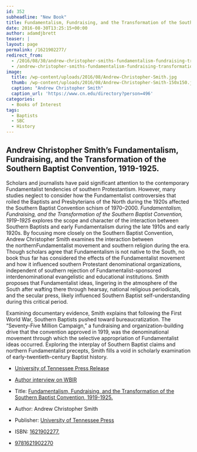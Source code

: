 ```yaml
---
id: 352
subheadline: "New Book"
title: Fundamentalism, Fundraising, and the Transformation of the Southern Baptist Convention.
date: 2016-08-30T13:25:15+00:00
author: adamdjbrett
teaser: |
layout: page
permalink: /1621902277/
redirect_from:
  - /2016/08/30/andrew-christopher-smiths-fundamentalism-fundraising-transformation-southern-baptist-convention-1919-1925/
  - /andrew-christopher-smiths-fundamentalism-fundraising-transformation-southern-baptist-convention-1919-1925/
image:
  title: /wp-content/uploads/2016/08/Andrew-Christopher-Smith.jpg
  thumb: /wp-content/uploads/2016/08/Andrew-Christopher-Smith-150x150.jpg
  caption: "Andrew Christopher Smith"
  caption_url: 'https://www.cn.edu/directory?person=496'
categories:
  - Books of Interest
tags:
  - Baptists
  - SBC
  - History
---
```

## Andrew Christopher Smith&#8217;s Fundamentalism, Fundraising, and the Transformation of the Southern Baptist Convention, 1919-1925.

<!--more-->

Scholars and journalists have paid significant attention to the contemporary Fundamentalist tendencies of southern Protestantism. However, many studies neglect to consider how the Fundamentalist controversies that roiled the Baptists and Presbyterians of the North during the 1920s affected the Southern Baptist Convention schism of 1970–2000. _Fundamentalism, Fundraising, and the Transformation of the Southern Baptist Convention, 1919–1925_ explores the scope and character of the interaction between Southern Baptists and early Fundamentalism during the late 1910s and early 1920s. By focusing more closely on the Southern Baptist Convention, Andrew Christopher Smith examines the interaction between the northernFundamentalist movement and southern religion during the era. Though scholars agree that Fundamentalism is not native to the South, no book thus far has considered the effects of the Fundamentalist movement and how it influenced southern Protestant denominational organizations, independent of southern rejection of Fundamentalist-sponsored interdenominational evangelistic and educational institutions. Smith proposes that Fundamentalist ideas, lingering in the atmosphere of the South after wafting there through hearsay, national religious periodicals, and the secular press, likely influenced Southern Baptist self-understanding during this critical period.

Examining documentary evidence, Smith explains that following the First World War, Southern Baptists pushed toward bureaucratization. The “Seventy-Five Million Campaign,” a fundraising and organization-building drive that the convention approved in 1919, was the denominational movement through which the selective appropriation of Fundamentalist ideas occurred. Exploring the interplay of Southern Baptist claims and northern Fundamentalist precepts, Smith fills a void in scholarly examination of early-twentieth-century Baptist history.
- [University of Tennessee Press Release](http://utpress.org/title/fundamentalism-fundraising-and-the-transformation-of-the-southern-baptist-convention-1919-1925/)

- [Author interview on WBIR](http://www.wbir.com/life/faith/forgotten-pieces-of-southern-baptist-history/279772397)

- Title: [Fundamentalism, Fundraising, and the Transformation of the Southern Baptist Convention, 1919-1925.](http://utpress.org/title/fundamentalism-fundraising-and-the-transformation-of-the-southern-baptist-convention-1919-1925/)  
- Author: Andrew Christopher Smith  
- Publisher: [University of Tennessee Press](http://utpress.org/title/fundamentalism-fundraising-and-the-transformation-of-the-southern-baptist-convention-1919-1925/)  
- ISBN: [1621902277](https://www.amazon.com/Fundamentalism-Fundraising-Transformation-Southern-Convention/dp/1621902277), 
- [9781621902270](http://www.worldcat.org/title/fundamentalism-fundraising-and-the-transformation-of-the-southern-baptist-convention-1919-1925/oclc/926050300)
